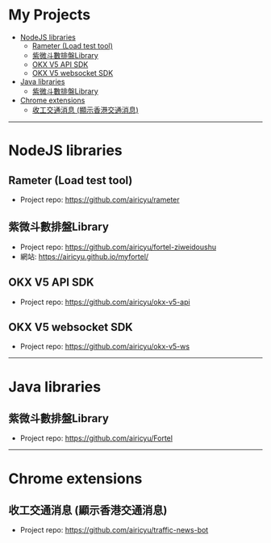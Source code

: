 <H1>My Projects</H1>

- [NodeJS libraries](#nodejs-libraries)
  - [Rameter (Load test tool)](#rameter-load-test-tool)
  - [紫微斗數排盤Library](#紫微斗數排盤library)
  - [OKX V5 API SDK](#okx-v5-api-sdk)
  - [OKX V5 websocket SDK](#okx-v5-websocket-sdk)
- [Java libraries](#java-libraries)
  - [紫微斗數排盤Library](#紫微斗數排盤library-1)
- [Chrome extensions](#chrome-extensions)
  - [收工交通消息 (顯示香港交通消息)](#收工交通消息-顯示香港交通消息)

------

# NodeJS libraries

## Rameter (Load test tool)
- Project repo: https://github.com/airicyu/rameter

## 紫微斗數排盤Library

- Project repo: https://github.com/airicyu/fortel-ziweidoushu
- 網站: https://airicyu.github.io/myfortel/

## OKX V5 API SDK
- Project repo: https://github.com/airicyu/okx-v5-api

## OKX V5 websocket SDK
- Project repo: https://github.com/airicyu/okx-v5-ws

------

# Java libraries

## 紫微斗數排盤Library
- Project repo: https://github.com/airicyu/Fortel

------

# Chrome extensions

## 收工交通消息 (顯示香港交通消息)
- Project repo: https://github.com/airicyu/traffic-news-bot